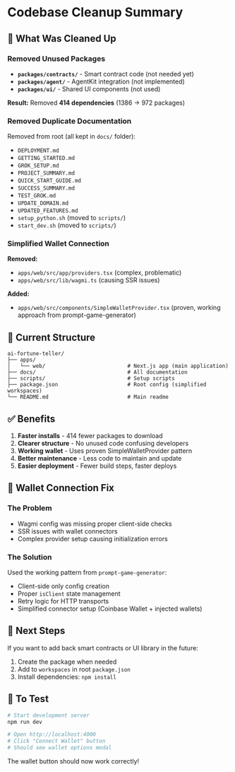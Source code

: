 # Codebase Cleanup Summary

## 🧹 What Was Cleaned Up

### Removed Unused Packages
- **`packages/contracts/`** - Smart contract code (not needed yet)
- **`packages/agent/`** - AgentKit integration (not implemented)
- **`packages/ui/`** - Shared UI components (not used)

**Result:** Removed **414 dependencies** (1386 → 972 packages)

### Removed Duplicate Documentation
Removed from root (all kept in `docs/` folder):
- `DEPLOYMENT.md`
- `GETTING_STARTED.md`
- `GROK_SETUP.md`
- `PROJECT_SUMMARY.md`
- `QUICK_START_GUIDE.md`
- `SUCCESS_SUMMARY.md`
- `TEST_GROK.md`
- `UPDATE_DOMAIN.md`
- `UPDATED_FEATURES.md`
- `setup_python.sh` (moved to `scripts/`)
- `start_dev.sh` (moved to `scripts/`)

### Simplified Wallet Connection
**Removed:**
- `apps/web/src/app/providers.tsx` (complex, problematic)
- `apps/web/src/lib/wagmi.ts` (causing SSR issues)

**Added:**
- `apps/web/src/components/SimpleWalletProvider.tsx` (proven, working approach from prompt-game-generator)

## 🎯 Current Structure

```
ai-fortune-teller/
├── apps/
│   └── web/                          # Next.js app (main application)
├── docs/                             # All documentation
├── scripts/                          # Setup scripts
├── package.json                      # Root config (simplified workspaces)
└── README.md                         # Main readme
```

## ✅ Benefits

1. **Faster installs** - 414 fewer packages to download
2. **Clearer structure** - No unused code confusing developers
3. **Working wallet** - Uses proven SimpleWalletProvider pattern
4. **Better maintenance** - Less code to maintain and update
5. **Easier deployment** - Fewer build steps, faster deploys

## 🔧 Wallet Connection Fix

### The Problem
- Wagmi config was missing proper client-side checks
- SSR issues with wallet connectors
- Complex provider setup causing initialization errors

### The Solution
Used the working pattern from `prompt-game-generator`:
- Client-side only config creation
- Proper `isClient` state management  
- Retry logic for HTTP transports
- Simplified connector setup (Coinbase Wallet + injected wallets)

## 📝 Next Steps

If you want to add back smart contracts or UI library in the future:
1. Create the package when needed
2. Add to `workspaces` in root `package.json`
3. Install dependencies: `npm install`

## 🚀 To Test

```bash
# Start development server
npm run dev

# Open http://localhost:4000
# Click "Connect Wallet" button
# Should see wallet options modal
```

The wallet button should now work correctly!

